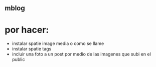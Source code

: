## mblog

# por hacer:

- instalar spatie image media o como se llame
- instalar spatie tags
- incluir una foto a un post por medio de las imagenes que subi en el public